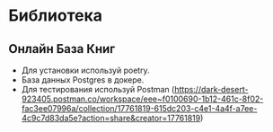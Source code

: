 # Библиотека
## Онлайн База Книг

- Для установки используй poetry.
- База данных Postgres в докере.
- Для тестирования используй Postman (https://dark-desert-923405.postman.co/workspace/eee~f0100690-1b12-461c-8f02-fac3ee07996a/collection/17761819-615dc203-c4e1-4a4f-a7ee-4c9c7d83da5e?action=share&creator=17761819)
